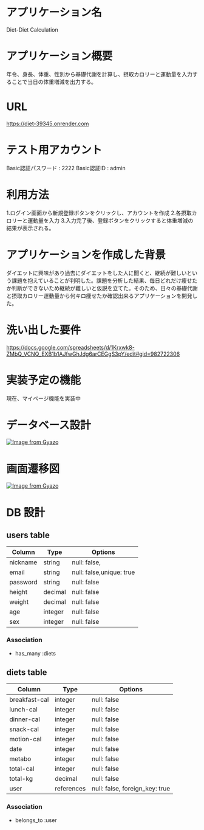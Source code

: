 # アプリケーション名
  Diet-Diet Calculation

# アプリケーション概要
  年令、身長、体重、性別から基礎代謝を計算し、摂取カロリーと運動量を入力することで当日の体重増減を出力する。

# URL
  https://diet-39345.onrender.com

# テスト用アカウント
  Basic認証パスワード : 2222
  Basic認証ID  : admin

# 利用方法
  1.ログイン画面から新規登録ボタンをクリックし、アカウントを作成
  2.各摂取カロリーと運動量を入力
  3.入力完了後、登録ボタンをクリックすると体重増減の結果が表示される。


# アプリケーションを作成した背景
  ダイエットに興味があり過去にダイエットをした人に聞くと、継続が難しいという課題を抱えていることが判明した。課題を分析した結果、毎日どれだけ痩せたか判断ができないため継続が難しいと仮説を立てた。そのため、日々の基礎代謝と摂取カロリー運動量から何キロ痩せたか確認出来るアプリケーションを開発した。

# 洗い出した要件
  https://docs.google.com/spreadsheets/d/1Krxwk8-ZMbQ_VCNQ_EXB1b1AJfwGhJdg6arCEGgS3pY/edit#gid=982722306

# 実装予定の機能
  現在、マイページ機能を実装中

# データベース設計
  [![Image from Gyazo](https://i.gyazo.com/2c6203c4175bf1134ca7d6cc5c02d959.png)](https://gyazo.com/2c6203c4175bf1134ca7d6cc5c02d959)

# 画面遷移図
  [![Image from Gyazo](https://i.gyazo.com/a7a82c577ad50be69e996d39b02ae013.png)](https://gyazo.com/a7a82c577ad50be69e996d39b02ae013)


# DB 設計

## users table

| Column             | Type                | Options                   |
|--------------------|---------------------|---------------------------|
| nickname           | string              | null: false,              |
| email              | string              | null: false,unique: true  |
| password           | string              | null: false               |
| height             | decimal              | null: false               |
| weight             | decimal              | null: false               |
| age                | integer              | null: false               |
| sex                | integer              | null: false               |



### Association

* has_many :diets


## diets table

| Column                              | Type       | Options                        |
|-------------------------------------|------------|--------------------------------|
| breakfast-cal                       | integer    | null: false                    |
| lunch-cal                           | integer    | null: false                    |
| dinner-cal                          | integer    | null: false                    |
| snack-cal                           | integer    | null: false                    |
| motion-cal                          | integer    | null: false                    |
| date                                | integer    | null: false                    |
| metabo                              | integer    | null: false                    |
| total-cal                           | integer    | null: false                    |
| total-kg                            | decimal    | null: false                    |
| user                                | references | null: false, foreign_key: true |

### Association

- belongs_to :user

